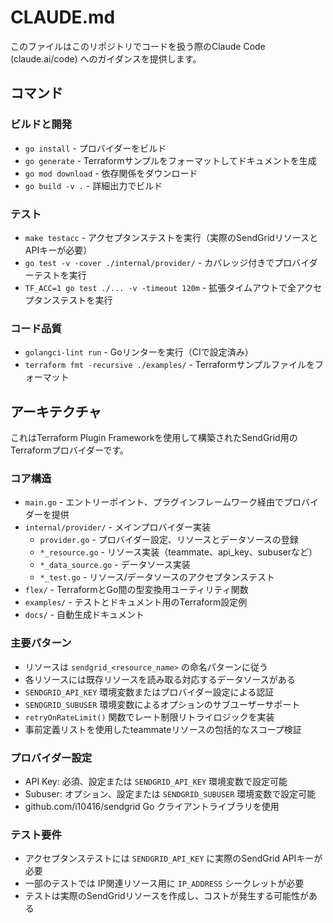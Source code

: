 # CLAUDE.md

このファイルはこのリポジトリでコードを扱う際のClaude Code (claude.ai/code) へのガイダンスを提供します。

## コマンド

### ビルドと開発
- `go install` - プロバイダーをビルド
- `go generate` - Terraformサンプルをフォーマットしてドキュメントを生成
- `go mod download` - 依存関係をダウンロード
- `go build -v .` - 詳細出力でビルド

### テスト
- `make testacc` - アクセプタンステストを実行（実際のSendGridリソースとAPIキーが必要）
- `go test -v -cover ./internal/provider/` - カバレッジ付きでプロバイダーテストを実行
- `TF_ACC=1 go test ./... -v -timeout 120m` - 拡張タイムアウトで全アクセプタンステストを実行

### コード品質
- `golangci-lint run` - Goリンターを実行（CIで設定済み）
- `terraform fmt -recursive ./examples/` - Terraformサンプルファイルをフォーマット

## アーキテクチャ

これはTerraform Plugin Frameworkを使用して構築されたSendGrid用のTerraformプロバイダーです。

### コア構造
- `main.go` - エントリーポイント、プラグインフレームワーク経由でプロバイダーを提供
- `internal/provider/` - メインプロバイダー実装
  - `provider.go` - プロバイダー設定、リソースとデータソースの登録
  - `*_resource.go` - リソース実装（teammate、api_key、subuserなど）
  - `*_data_source.go` - データソース実装
  - `*_test.go` - リソース/データソースのアクセプタンステスト
- `flex/` - TerraformとGo間の型変換用ユーティリティ関数
- `examples/` - テストとドキュメント用のTerraform設定例
- `docs/` - 自動生成ドキュメント

### 主要パターン
- リソースは `sendgrid_<resource_name>` の命名パターンに従う
- 各リソースには既存リソースを読み取る対応するデータソースがある
- `SENDGRID_API_KEY` 環境変数またはプロバイダー設定による認証
- `SENDGRID_SUBUSER` 環境変数によるオプションのサブユーザーサポート
- `retryOnRateLimit()` 関数でレート制限リトライロジックを実装
- 事前定義リストを使用したteammateリソースの包括的なスコープ検証

### プロバイダー設定
- API Key: 必須、設定または `SENDGRID_API_KEY` 環境変数で設定可能
- Subuser: オプション、設定または `SENDGRID_SUBUSER` 環境変数で設定可能
- github.com/i10416/sendgrid Go クライアントライブラリを使用

### テスト要件
- アクセプタンステストには `SENDGRID_API_KEY` に実際のSendGrid APIキーが必要
- 一部のテストでは IP関連リソース用に `IP_ADDRESS` シークレットが必要
- テストは実際のSendGridリソースを作成し、コストが発生する可能性がある

